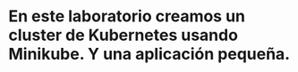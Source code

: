 
# En este laboratorio creamos un cluster de Kubernetes usando Minikube. Y una aplicación pequeña. #